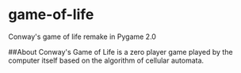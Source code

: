 # game-of-life
Conway's game of life remake in Pygame 2.0

##About
Conway's Game of Life is a zero player game played by the computer itself based on the algorithm of cellular automata.
